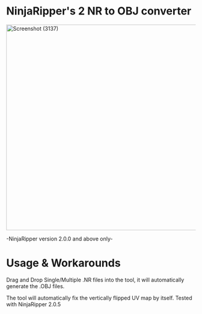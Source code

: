 # NinjaRipper's 2 NR to OBJ converter

<img width="813" height="546" alt="Screenshot (3137)" src="https://github.com/user-attachments/assets/daf2e944-b774-42d2-a9d1-10a578d68cf5" />

-NinjaRipper version 2.0.0 and above only-

# Usage & Workarounds 

Drag and Drop Single/Multiple .NR files into the tool, it will automatically generate the .OBJ files.

The tool will automatically fix the vertically flipped UV map by itself. Tested with NinjaRipper 2.0.5
